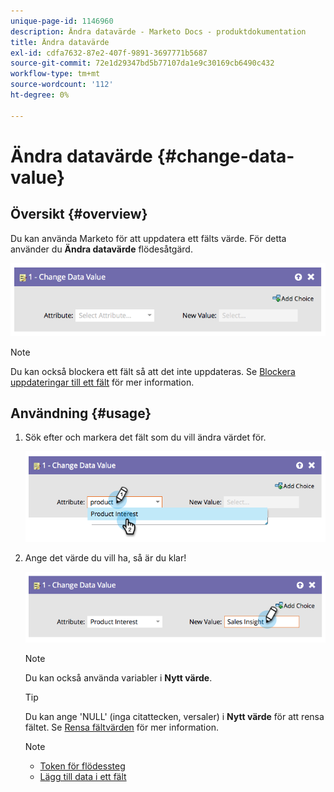 ```yaml
---
unique-page-id: 1146960
description: Ändra datavärde - Marketo Docs - produktdokumentation
title: Ändra datavärde
exl-id: cdfa7632-87e2-407f-9891-3697771b5687
source-git-commit: 72e1d29347bd5b77107da1e9c30169cb6490c432
workflow-type: tm+mt
source-wordcount: '112'
ht-degree: 0%

---
```


# Ändra datavärde {#change-data-value}

## Översikt {#overview}

Du kan använda Marketo för att uppdatera ett fälts värde. För detta använder du **Ändra datavärde** flödesåtgärd.

![](assets/image2014-9-22-11-3a15-3a34.png)

>[!NOTE]
>
>Du kan också blockera ett fält så att det inte uppdateras. Se [Blockera uppdateringar till ett fält](/help/marketo/product-docs/administration/field-management/block-updates-to-a-field.md) för mer information.

## Användning {#usage}

1. Sök efter och markera det fält som du vill ändra värdet för.

   ![](assets/image2014-9-22-11-3a18-3a29.png)

1. Ange det värde du vill ha, så är du klar!

   ![](assets/image2014-9-22-11-3a18-3a38.png)

   >[!NOTE]
   >
   >Du kan också använda variabler i **Nytt värde**.

   >[!TIP]
   >
   >Du kan ange &#39;NULL&#39; (inga citattecken, versaler) i **Nytt värde** för att rensa fältet. Se [Rensa fältvärden](/help/marketo/product-docs/core-marketo-concepts/smart-campaigns/flow-actions/change-data-value/clear-field-values.md) för mer information.

   >[!NOTE]
   >
   >* [Token för flödessteg](/help/marketo/product-docs/core-marketo-concepts/smart-campaigns/flow-actions/use-tokens-in-flow-steps.md)
   >* [Lägg till data i ett fält](/help/marketo/product-docs/core-marketo-concepts/smart-campaigns/flow-actions/append-data-to-a-field.md)

